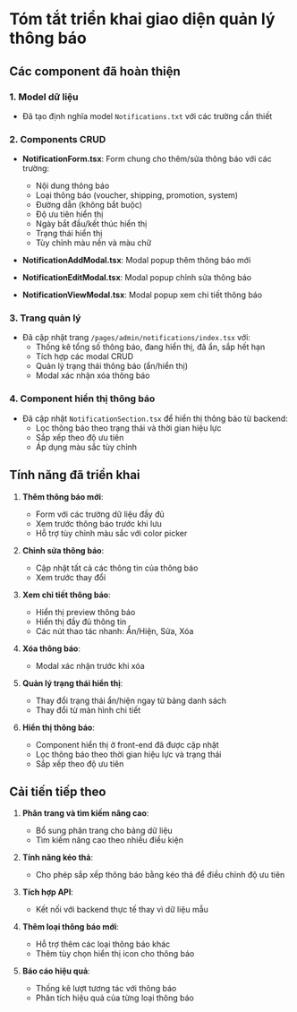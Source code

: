 # Tóm tắt triển khai giao diện quản lý thông báo

## Các component đã hoàn thiện

### 1. Model dữ liệu
- Đã tạo định nghĩa model `Notifications.txt` với các trường cần thiết

### 2. Components CRUD
- **NotificationForm.tsx**: Form chung cho thêm/sửa thông báo với các trường:
  - Nội dung thông báo
  - Loại thông báo (voucher, shipping, promotion, system)
  - Đường dẫn (không bắt buộc)
  - Độ ưu tiên hiển thị
  - Ngày bắt đầu/kết thúc hiển thị
  - Trạng thái hiển thị
  - Tùy chỉnh màu nền và màu chữ

- **NotificationAddModal.tsx**: Modal popup thêm thông báo mới
- **NotificationEditModal.tsx**: Modal popup chỉnh sửa thông báo
- **NotificationViewModal.tsx**: Modal popup xem chi tiết thông báo

### 3. Trang quản lý
- Đã cập nhật trang `/pages/admin/notifications/index.tsx` với:
  - Thống kê tổng số thông báo, đang hiển thị, đã ẩn, sắp hết hạn
  - Tích hợp các modal CRUD
  - Quản lý trạng thái thông báo (ẩn/hiển thị)
  - Modal xác nhận xóa thông báo

### 4. Component hiển thị thông báo
- Đã cập nhật `NotificationSection.tsx` để hiển thị thông báo từ backend:
  - Lọc thông báo theo trạng thái và thời gian hiệu lực
  - Sắp xếp theo độ ưu tiên
  - Áp dụng màu sắc tùy chỉnh

## Tính năng đã triển khai

1. **Thêm thông báo mới**:
   - Form với các trường dữ liệu đầy đủ
   - Xem trước thông báo trước khi lưu
   - Hỗ trợ tùy chỉnh màu sắc với color picker

2. **Chỉnh sửa thông báo**:
   - Cập nhật tất cả các thông tin của thông báo
   - Xem trước thay đổi

3. **Xem chi tiết thông báo**:
   - Hiển thị preview thông báo
   - Hiển thị đầy đủ thông tin
   - Các nút thao tác nhanh: Ẩn/Hiện, Sửa, Xóa

4. **Xóa thông báo**:
   - Modal xác nhận trước khi xóa

5. **Quản lý trạng thái hiển thị**:
   - Thay đổi trạng thái ẩn/hiện ngay từ bảng danh sách
   - Thay đổi từ màn hình chi tiết

6. **Hiển thị thông báo**:
   - Component hiển thị ở front-end đã được cập nhật
   - Lọc thông báo theo thời gian hiệu lực và trạng thái
   - Sắp xếp theo độ ưu tiên

## Cải tiến tiếp theo

1. **Phân trang và tìm kiếm nâng cao**:
   - Bổ sung phân trang cho bảng dữ liệu
   - Tìm kiếm nâng cao theo nhiều điều kiện

2. **Tính năng kéo thả**:
   - Cho phép sắp xếp thông báo bằng kéo thả để điều chỉnh độ ưu tiên

3. **Tích hợp API**:
   - Kết nối với backend thực tế thay vì dữ liệu mẫu

4. **Thêm loại thông báo mới**:
   - Hỗ trợ thêm các loại thông báo khác
   - Thêm tùy chọn hiển thị icon cho thông báo

5. **Báo cáo hiệu quả**:
   - Thống kê lượt tương tác với thông báo
   - Phân tích hiệu quả của từng loại thông báo 